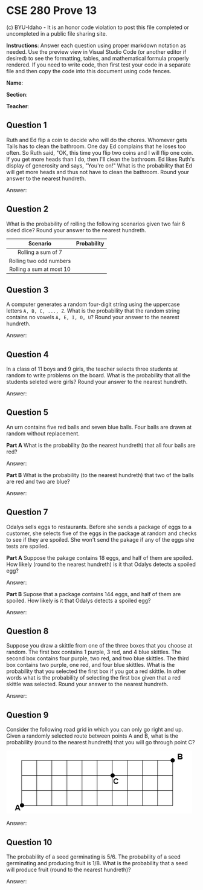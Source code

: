 # CSE 280 Prove 13

(c) BYU-Idaho - It is an honor code violation to post this
file completed or uncompleted in a public file sharing site.

**Instructions**: Answer each question using proper markdown notation as needed.  Use the preview view in Visual Studio Code (or another editor if desired) to see the formatting, tables, and mathematical formula properly rendered.  If you need to write code, then first test your code in a separate file and then copy the code into this document using code fences. 

**Name**:

**Section**:

**Teacher**:

## Question 1

Ruth and Ed flip a coin to decide who will do the chores.  Whomever gets Tails has to clean the bathroom.  One day Ed complains that he loses too often.  So Ruth said, "OK, this time you flip two coins and I will flip one coin.  If you get more heads than I do, then I'll clean the bathroom.  Ed likes Ruth's display of generosity and says, "You're on!"  What is the probability that Ed will get more heads and thus not have to clean the bathroom.  Round your answer to the nearest hundreth.

Answer: 

## Question 2
What is the probability of rolling the following scenarios given two fair 6 sided dice?  Round your answer to the nearest hundreth.

|Scenario|Probability|
|:-:|:-:|
|Rolling a sum of 7||
|Rolling two odd numbers||
|Rolling a sum at most 10||

## Question 3
A computer generates a random four-digit string using the uppercase letters `A, B, C, ..., Z`.  What is the probability that the random string contains no vowels `A, E, I, O, U`?  Round your answer to the nearest hundreth.

Answer: 

## Question 4
In a class of 11 boys and 9 girls, the teacher selects three students at random to write problems on the board.  What is the probability that all the students seleted were girls?  Round your answer to the nearest hundreth.

Answer: 

## Question 5
An urn contains five red balls and seven blue balls.  Four balls are drawn at random without replacement.  

**Part A**
What is the probability (to the nearest hundreth) that all four balls are red?

Answer: 

**Part B**
What is the probability (to the nearest hundreth) that two of the balls are red and two are blue?

Answer: 

## Question 7
Odalys sells eggs to restaurants.  Before she sends a package of eggs to a customer, she selects five of the eggs in the package at random and checks to see if they are spoiled.  She won't send the pakage if any of the eggs she tests are spoiled.

**Part A**
Suppose the pakage contains 18 eggs, and half of them are spoiled.  How likely (round to the nearest hundreth) is it that Odalys detects a spoiled egg?

Answer: 

**Part B**
Supose that a package contains 144 eggs, and half of them are spoiled.  How likely is it that Odalys detects a spoiled egg?

Answer: 

## Question 8
Suppose you draw a skittle from one of the three boxes that you choose at random.  The first box contains 1 purple, 3 red, and 4 blue skittles.  The second box contains four purple, two red, and two blue skittles.  The third box contains two purple, one red, and four blue skittles.  What is the probability that you selected the first box if you got a red skittle.  In other words what is the probability of selecting the first box given that a red skittle was selected.  Round your answer to the nearest hundreth.

Answer:  

## Question 9

Consider the following road grid in which you can only go right and up.  Given a randomly selected route between points A and B, what is the probability (round to the nearest hundreth) that you will go through point C?

![](prove13.drawio.png)

Answer: 

## Question 10

The probability of a seed germinating is $5/6$.  The probability of a seed germinating and producing fruit is $1/8$.  What is the probability that a seed will produce fruit (round to the nearest hundreth)?

Answer: 